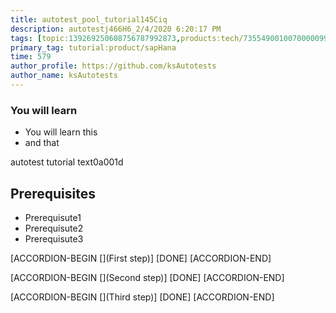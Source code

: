 ```yaml
---
title: autotest_pool_tutorial145Ciq
description: autotestj466H6_2/4/2020 6:20:17 PM
tags: [topic:139269250608756787992873,products:tech/73554900100700000996,tutorial:experience/advanced]
primary_tag: tutorial:product/sapHana
time: 579
author_profile: https://github.com/ksAutotests
author_name: ksAutotests
---
```

### You will learn
- You will learn this
- and that

autotest tutorial text0a001d

## Prerequisites
- Prerequisute1
- Prerequisute2
- Prerequisute3

[ACCORDION-BEGIN [](First step)]
[DONE]
[ACCORDION-END]

[ACCORDION-BEGIN [](Second step)]
[DONE]
[ACCORDION-END]

[ACCORDION-BEGIN [](Third step)]
[DONE]
[ACCORDION-END]

